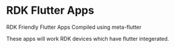 # RDK Flutter Apps
RDK Friendly Flutter Apps
Compiled using meta-flutter

These apps will work RDK devices which have flutter integerated.